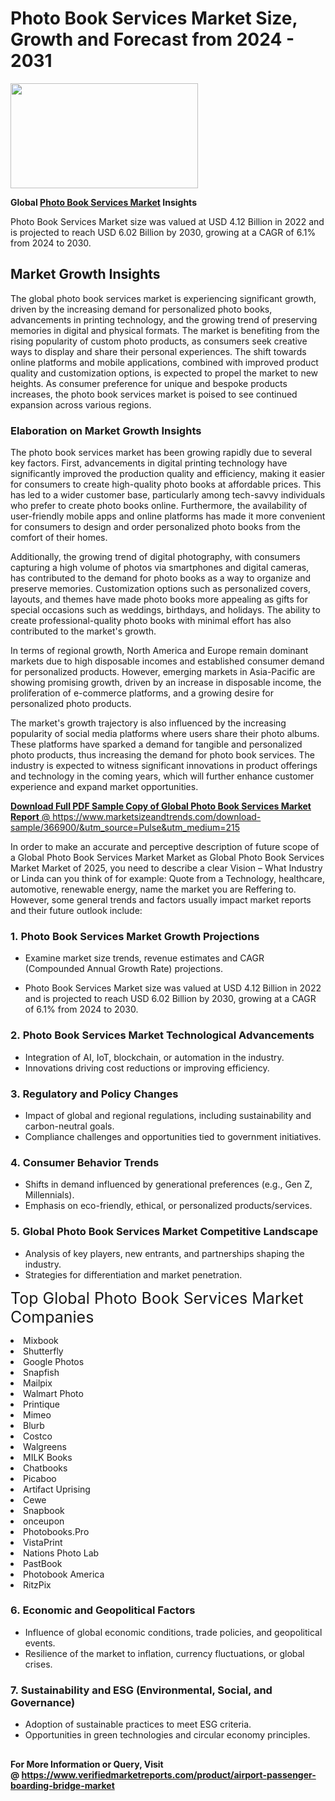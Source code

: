 <H1>Photo Book Services Market Size, Growth and Forecast from 2024 - 2031</H1><img class="aligncenter size-medium wp-image-584254" src="https://thirdeyenews.in/wp-content/uploads/2024/09/Global-Market-Research-300x168.jpeg" alt="" width="300" height="168" /><p><strong>Global&nbsp;<a href="https://www.marketsizeandtrends.com/download-sample/366900/&amp;utm_source=Pulse&amp;utm_medium=215">Photo Book Services Market</a> Insights</strong></p><p>Photo Book Services Market size was valued at USD 4.12 Billion in 2022 and is projected to reach USD 6.02 Billion by 2030, growing at a CAGR of 6.1% from 2024 to 2030.</p><p><h2>Market Growth Insights</h2> <p>The global photo book services market is experiencing significant growth, driven by the increasing demand for personalized photo books, advancements in printing technology, and the growing trend of preserving memories in digital and physical formats. The market is benefiting from the rising popularity of custom photo products, as consumers seek creative ways to display and share their personal experiences. The shift towards online platforms and mobile applications, combined with improved product quality and customization options, is expected to propel the market to new heights. As consumer preference for unique and bespoke products increases, the photo book services market is poised to see continued expansion across various regions.</p> <p><a href="#download-sample"></a></p> <h3>Elaboration on Market Growth Insights</h3> <p>The photo book services market has been growing rapidly due to several key factors. First, advancements in digital printing technology have significantly improved the production quality and efficiency, making it easier for consumers to create high-quality photo books at affordable prices. This has led to a wider customer base, particularly among tech-savvy individuals who prefer to create photo books online. Furthermore, the availability of user-friendly mobile apps and online platforms has made it more convenient for consumers to design and order personalized photo books from the comfort of their homes.</p> <p>Additionally, the growing trend of digital photography, with consumers capturing a high volume of photos via smartphones and digital cameras, has contributed to the demand for photo books as a way to organize and preserve memories. Customization options such as personalized covers, layouts, and themes have made photo books more appealing as gifts for special occasions such as weddings, birthdays, and holidays. The ability to create professional-quality photo books with minimal effort has also contributed to the market's growth.</p> <p>In terms of regional growth, North America and Europe remain dominant markets due to high disposable incomes and established consumer demand for personalized products. However, emerging markets in Asia-Pacific are showing promising growth, driven by an increase in disposable income, the proliferation of e-commerce platforms, and a growing desire for personalized photo products.</p> <p>The market's growth trajectory is also influenced by the increasing popularity of social media platforms where users share their photo albums. These platforms have sparked a demand for tangible and personalized photo products, thus increasing the demand for photo book services. The industry is expected to witness significant innovations in product offerings and technology in the coming years, which will further enhance customer experience and expand market opportunities.</p> <p><a href="#get-more"></p><p><span class=""><strong>Download Full PDF Sample Copy of Global Photo Book Services Market Report</strong> @ <a href="https://www.marketsizeandtrends.com/download-sample/366900/&amp;utm_source=Pulse&amp;utm_medium=215" target="_blank">https://www.marketsizeandtrends.com/download-sample/366900/&amp;utm_source=Pulse&amp;utm_medium=215</a></span></p><p>In order to make an accurate and perceptive description of future scope of a Global&nbsp;Photo Book Services Market Market as Global&nbsp;Photo Book Services Market Market of 2025, you need to describe a clear Vision &ndash; What Industry or Linda can you think of for example: Quote from a Technology, healthcare, automotive, renewable energy, name the market you are Reffering to. However, some general trends and factors usually impact market reports and their future outlook include:</p><h3>1.&nbsp;<strong>Photo Book Services Market Growth Projections</strong></h3><ul><li>Examine market size trends, revenue estimates and CAGR (Compounded Annual Growth Rate) projections.</li><li><p>Photo Book Services Market size was valued at USD 4.12 Billion in 2022 and is projected to reach USD 6.02 Billion by 2030, growing at a CAGR of 6.1% from 2024 to 2030.</p></li></ul><h3>2.&nbsp;<strong>Photo Book Services Market Technological Advancements</strong></h3><ul><li>Integration of AI, IoT, blockchain, or automation in the industry.</li><li>Innovations driving cost reductions or improving efficiency.</li></ul><h3>3.&nbsp;<strong>Regulatory and Policy Changes</strong></h3><ul><li>Impact of global and regional regulations, including sustainability and carbon-neutral goals.</li><li>Compliance challenges and opportunities tied to government initiatives.</li></ul><h3>4.&nbsp;<strong>Consumer Behavior Trends</strong></h3><ul><li>Shifts in demand influenced by generational preferences (e.g., Gen Z, Millennials).</li><li>Emphasis on eco-friendly, ethical, or personalized products/services.</li></ul><h3>5.&nbsp;<strong>Global Photo Book Services Market Competitive Landscape</strong></h3><ul><li>Analysis of key players, new entrants, and partnerships shaping the industry.</li><li>Strategies for differentiation and market penetration.</li></ul><p data-pm-slice="1 1 []"><span style="color: inherit; font-family: inherit; font-size: 25px;">Top Global Photo Book Services Market Companies</span></p><div class="" data-test-id=""><p><li>Mixbook</li><li> Shutterfly</li><li> Google Photos</li><li> Snapfish</li><li> Mailpix</li><li> Walmart Photo</li><li> Printique</li><li> Mimeo</li><li> Blurb</li><li> Costco</li><li> Walgreens</li><li> MILK Books</li><li> Chatbooks</li><li> Picaboo</li><li> Artifact Uprising</li><li> Cewe</li><li> Snapbook</li><li> onceupon</li><li> Photobooks.Pro</li><li> VistaPrint</li><li> Nations Photo Lab</li><li> PastBook</li><li> Photobook America</li><li> RitzPix</li></p></div><h3>6.&nbsp;<strong>Economic and Geopolitical Factors</strong></h3><ul><li>Influence of global economic conditions, trade policies, and geopolitical events.</li><li>Resilience of the market to inflation, currency fluctuations, or global crises.</li></ul><h3>7.&nbsp;<strong>Sustainability and ESG (Environmental, Social, and Governance)</strong></h3><ul><li>Adoption of sustainable practices to meet ESG criteria.</li><li>Opportunities in green technologies and circular economy principles.</li></ul><h2><strong style="font-size: 14px;">For More Information or Query, Visit @&nbsp;</strong><a style="background-color: #ffffff; font-size: 14px;" href="https://www.marketsizeandtrends.com/report/photo-book-services-market/" target="_blank">https://www.verifiedmarketreports.com/product/airport-passenger-boarding-bridge-market</a></h2>
